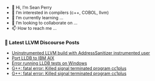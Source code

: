 - 👋 Hi, I’m Sean Perry
- 👀 I’m interested in compilers (c++, COBOL, llvm)
- 🌱 I’m currently learning ...
- 💞️ I’m looking to collaborate on ...
- 📫 How to reach me ...

<!---
s66perry/s66perry is a ✨ special ✨ repository because its `README.md` (this file) appears on your GitHub profile.
You can click the Preview link to take a look at your changes.
--->
### 📕 Latest LLVM Discourse Posts

<!-- DISCOURSE-LLVM:START -->
- [Uninstrumented LLVM build with AddressSanitizer instrumented user](https://discourse.llvm.org/t/uninstrumented-llvm-build-with-addresssanitizer-instrumented-user/80563#post_8)
- [Port LLDB to IBM AIX](https://discourse.llvm.org/t/port-lldb-to-ibm-aix/80640#post_9)
- [Error running LLDB tests on Windows](https://discourse.llvm.org/t/error-running-lldb-tests-on-windows/76302#post_8)
- [G++: fatal error: Killed signal terminated program cc1plus](https://discourse.llvm.org/t/g-fatal-error-killed-signal-terminated-program-cc1plus/80628#post_5)
- [G++: fatal error: Killed signal terminated program cc1plus](https://discourse.llvm.org/t/g-fatal-error-killed-signal-terminated-program-cc1plus/80628#post_4)
<!-- DISCOURSE-LLVM:END -->
